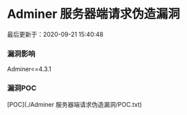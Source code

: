 # Adminer 服务器端请求伪造漏洞

最后更新于：2020-09-21 15:40:48

### 漏洞影响

Adminer<=4.3.1

### 漏洞POC

[POC](./Adminer 服务器端请求伪造漏洞/POC.txt)

